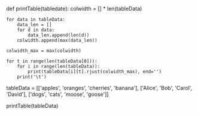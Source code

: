 def printTable(tabledate):
    colwidth = [] * len(tableData)

    for data in tableData:
        data_len = []
        for d in data:
            data_len.append(len(d))
        colwidth.append(max(data_len))

    colwidth_max = max(colwidth)

    for t in range(len(tableData[0])):
        for i in range(len(tableData)):
            print(tableData[i][t].rjust(colwidth_max), end='')
        print('\t')


tableData = [['apples', 'oranges', 'cherries', 'banana'],
             ['Alice', 'Bob', 'Carol', 'David'],
             ['dogs', 'cats', 'moose', 'goose']]

printTable(tableData)
